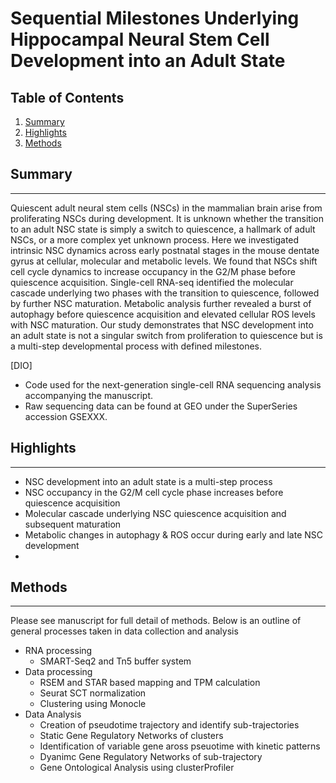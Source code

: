 # Sequential Milestones Underlying Hippocampal Neural Stem Cell Development into an Adult State
## Table of Contents
1. [Summary](#summary)
2. [Highlights](#highlights)
6. [Methods](#methods)
## Summary
***
Quiescent adult neural stem cells (NSCs) in the mammalian brain arise from proliferating NSCs
during development. It is unknown whether the transition to an adult NSC state is simply a
switch to quiescence, a hallmark of adult NSCs, or a more complex yet unknown process. Here
we investigated intrinsic NSC dynamics across early postnatal stages in the mouse dentate
gyrus at cellular, molecular and metabolic levels. We found that NSCs shift cell cycle dynamics
to increase occupancy in the G2/M phase before quiescence acquisition. Single-cell RNA-seq
identified the molecular cascade underlying two phases with the transition to quiescence,
followed by further NSC maturation. Metabolic analysis further revealed a burst of autophagy
before quiescence acquisition and elevated cellular ROS levels with NSC maturation. Our study
demonstrates that NSC development into an adult state is not a singular switch from
proliferation to quiescence but is a multi-step developmental process with defined milestones.

[DIO] 

* Code used for the next-generation single-cell RNA sequencing analysis accompanying the manuscript.
* Raw sequencing data can be found at GEO under the SuperSeries accession GSEXXX.
## Highlights
***
  * NSC development into an adult state is a multi-step process
  * NSC occupancy in the G2/M cell cycle phase increases before quiescence acquisition
  * Molecular cascade underlying NSC quiescence acquisition and subsequent maturation
  * Metabolic changes in autophagy &amp; ROS occur during early and late NSC development
  * 
## Methods
***
Please see manuscript for full detail of methods. Below is an outline of general processes taken in data collection and analysis
* RNA processing 
  * SMART-Seq2 and Tn5 buffer system
* Data processing 
  * RSEM and STAR based mapping and TPM calculation
  * Seurat SCT normalization
  * Clustering using Monocle 
* Data Analysis 
   * Creation of pseudotime trajectory and identify sub-trajectories
   * Static Gene Regulatory Networks of clusters
   * Identification of variable gene aross pseuotime with kinetic patterns 
   * Dyanimc Gene Regulatory Networks of sub-trajectory
   * Gene Ontological Analysis using clusterProfiler 

